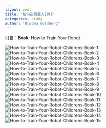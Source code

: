 ```yaml
---
layout: post
title: "如何造机器人[转]"
categories: study
author: "Blooma Goldberg"
---
```


引自：**Book**: How to Train Your Robot

<!-- ![How-to-Train-Your-Robot-Childrens-Book-1.jpg](/images/How-to-Train-Your-Robot-Childrens-Book-1.jpg)
![How-to-Train-Your-Robot-Childrens-Book-2.jpg](/images/How-to-Train-Your-Robot-Childrens-Book-2.jpg)
![How-to-Train-Your-Robot-Childrens-Book-3.jpg](/images/How-to-Train-Your-Robot-Childrens-Book-3.jpg)
![How-to-Train-Your-Robot-Childrens-Book-4.jpg](/images/How-to-Train-Your-Robot-Childrens-Book-4.jpg)
![How-to-Train-Your-Robot-Childrens-Book-5.jpg](/images/How-to-Train-Your-Robot-Childrens-Book-5.jpg)
![How-to-Train-Your-Robot-Childrens-Book-6.jpg](/images/How-to-Train-Your-Robot-Childrens-Book-6.jpg)
![How-to-Train-Your-Robot-Childrens-Book-7.jpg](/images/How-to-Train-Your-Robot-Childrens-Book-7.jpg)
![How-to-Train-Your-Robot-Childrens-Book-8.jpg](/images/How-to-Train-Your-Robot-Childrens-Book-8.jpg)
![How-to-Train-Your-Robot-Childrens-Book-9.jpg](/images/How-to-Train-Your-Robot-Childrens-Book-9.jpg)
![How-to-Train-Your-Robot-Childrens-Book-10.jpg](/images/How-to-Train-Your-Robot-Childrens-Book-10.jpg)
![How-to-Train-Your-Robot-Childrens-Book-11.jpg](/images/How-to-Train-Your-Robot-Childrens-Book-11.jpg)
![How-to-Train-Your-Robot-Childrens-Book-12.jpg](/images/How-to-Train-Your-Robot-Childrens-Book-12.jpg)
![How-to-Train-Your-Robot-Childrens-Book-13.jpg](/images/How-to-Train-Your-Robot-Childrens-Book-13.jpg)
![How-to-Train-Your-Robot-Childrens-Book-14.jpg](/images/How-to-Train-Your-Robot-Childrens-Book-14.jpg)
![How-to-Train-Your-Robot-Childrens-Book-15.jpg](/images/How-to-Train-Your-Robot-Childrens-Book-15.jpg) -->

![How-to-Train-Your-Robot-Childrens-Book-1](https://tva4.sinaimg.cn/large/d494c514ly1gabkjagqpvj20t60zfai5.jpg)
![How-to-Train-Your-Robot-Childrens-Book-2](https://tva2.sinaimg.cn/large/d494c514ly1gabkjbn9sij21mc0zfn3b.jpg)
![How-to-Train-Your-Robot-Childrens-Book-3](https://tvax3.sinaimg.cn/large/d494c514ly1gabkjbzefxj21mc0zfgqh.jpg)
![How-to-Train-Your-Robot-Childrens-Book-4](https://tva4.sinaimg.cn/large/d494c514ly1gabkjcoo8pj21mc0zftgr.jpg)
![How-to-Train-Your-Robot-Childrens-Book-5](https://tvax1.sinaimg.cn/large/d494c514ly1gabkjd9t0zj21mc0zfaj0.jpg)
![How-to-Train-Your-Robot-Childrens-Book-6](https://tva1.sinaimg.cn/large/d494c514ly1gabkjdojm3j21mc0zfdmn.jpg)
![How-to-Train-Your-Robot-Childrens-Book-7](https://tva1.sinaimg.cn/large/d494c514ly1gabkjevhzmj21mc0zf45n.jpg)
![How-to-Train-Your-Robot-Childrens-Book-8](https://tva2.sinaimg.cn/large/d494c514ly1gabkjgkkdoj21mc0zfjyu.jpg)
![How-to-Train-Your-Robot-Childrens-Book-9](https://tva4.sinaimg.cn/large/d494c514ly1gabkjhn1auj21mc0zfwkh.jpg)
![How-to-Train-Your-Robot-Childrens-Book-10](https://tvax2.sinaimg.cn/large/d494c514ly1gabkvacv91j21mc0zftga.jpg)
![How-to-Train-Your-Robot-Childrens-Book-11](https://tva2.sinaimg.cn/large/d494c514ly1gabkjil68zj21mc0zfjy6.jpg)
![How-to-Train-Your-Robot-Childrens-Book-12](https://tvax4.sinaimg.cn/large/d494c514ly1gabkjjj7yzj21mc0zf0z5.jpg)
![How-to-Train-Your-Robot-Childrens-Book-13](https://tvax3.sinaimg.cn/large/d494c514ly1gabkjk69rpj21mc0zfn4v.jpg)
![How-to-Train-Your-Robot-Childrens-Book-14](https://tva3.sinaimg.cn/large/d494c514ly1gabkjli3c5j21mc0zfn1x.jpg)
![How-to-Train-Your-Robot-Childrens-Book-15](https://tva4.sinaimg.cn/large/d494c514ly1gabkjmb8bgj20t60zfn05.jpg)